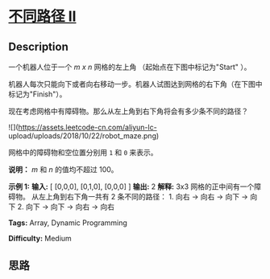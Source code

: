 # [不同路径 II][title]

## Description

一个机器人位于一个 _m x n_ 网格的左上角 （起始点在下图中标记为"Start" ）。

机器人每次只能向下或者向右移动一步。机器人试图达到网格的右下角（在下图中标记为"Finish"）。

现在考虑网格中有障碍物。那么从左上角到右下角将会有多少条不同的路径？

![](https://assets.leetcode-cn.com/aliyun-lc-
upload/uploads/2018/10/22/robot_maze.png)

网格中的障碍物和空位置分别用 `1` 和 `0` 来表示。

**说明：** _m_  和 _n_ 的值均不超过 100。

**示例  1:**
            **输入:** [      [0,0,0],      [0,1,0],      [0,0,0]    ]    **输出:** 2    **解释:**    3x3 网格的正中间有一个障碍物。    从左上角到右下角一共有 2 条不同的路径：    1. 向右 -> 向右 -> 向下 -> 向下    2. 向下 -> 向下 -> 向右 -> 向右    


**Tags:** Array, Dynamic Programming

**Difficulty:** Medium

## 思路

[title]: https://leetcode-cn.com/problems/unique-paths-ii
